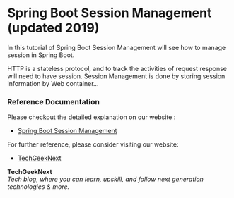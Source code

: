 # Spring Boot Session Management (updated 2019)






In this tutorial of Spring Boot Session Management will see how to manage session in Spring Boot.

HTTP is a stateless protocol, and to track the activities of request response will need to have session.
Session Management is done by storing session information by Web container...


### Reference Documentation
Please checkout the detailed explanation on our website : 

* [Spring Boot Session Management](https://www.techgeeknext.com/spring-boot/spring-boot-session-management)

For further reference, please consider visiting our website:

* [TechGeekNext](https://www.techgeeknext.com/home)

<b>TechGeekNext</b>
<br><i>Tech blog, where you can learn, upskill,
and follow next generation technologies & more.</i> 